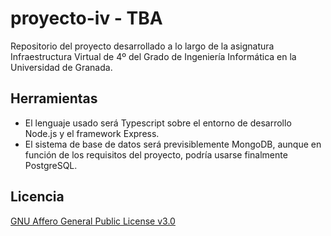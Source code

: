# proyecto-iv - TBA


Repositorio del proyecto desarrollado a lo largo de la asignatura Infraestructura Virtual de 4º del Grado de Ingeniería Informática en la Universidad de Granada.

## Herramientas

* El lenguaje usado será Typescript sobre el entorno de desarrollo Node.js y el framework Express.
* El sistema de base de datos será previsiblemente MongoDB, aunque en función de los requisitos del proyecto, podría usarse finalmente PostgreSQL.

## Licencia

[GNU Affero General Public License v3.0](https://choosealicense.com/licenses/agpl-3.0/)



